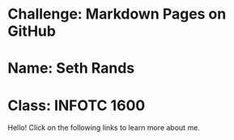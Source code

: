 # Challenge: **Markdown Pages on GitHub**
# Name: Seth Rands
# Class: **INFOTC 1600**

Hello! Click on the following links to learn more about me.

